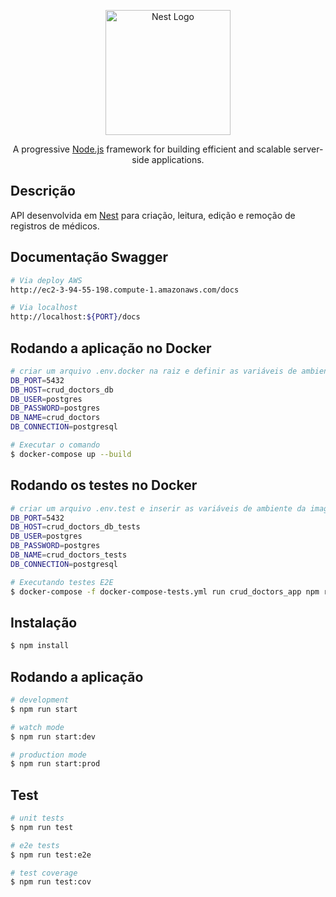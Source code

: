 <p align="center">
  <a href="http://nestjs.com/" target="blank"><img src="https://nestjs.com/img/logo-small.svg" width="200" alt="Nest Logo" /></a>
</p>

[circleci-image]: https://img.shields.io/circleci/build/github/nestjs/nest/master?token=abc123def456
[circleci-url]: https://circleci.com/gh/nestjs/nest

  <p align="center">A progressive <a href="http://nodejs.org" target="_blank">Node.js</a> framework for building efficient and scalable server-side applications.</p>
    <p align="center">

  <!--[![Backers on Open Collective](https://opencollective.com/nest/backers/badge.svg)](https://opencollective.com/nest#backer)
  [![Sponsors on Open Collective](https://opencollective.com/nest/sponsors/badge.svg)](https://opencollective.com/nest#sponsor)-->

## Descrição


API desenvolvida em [Nest](https://github.com/nestjs/nest) para criação, leitura, edição e remoção de registros de médicos.

## Documentação Swagger
```bash
# Via deploy AWS
http://ec2-3-94-55-198.compute-1.amazonaws.com/docs

# Via localhost
http://localhost:${PORT}/docs
```



## Rodando a aplicação no Docker
```bash
# criar um arquivo .env.docker na raiz e definir as variáveis de ambiente da imagem postgres conforme consta no arquivo .env.example. Exemplo:
DB_PORT=5432
DB_HOST=crud_doctors_db
DB_USER=postgres
DB_PASSWORD=postgres
DB_NAME=crud_doctors
DB_CONNECTION=postgresql

# Executar o comando
$ docker-compose up --build
```


## Rodando os testes no Docker
```bash
# criar um arquivo .env.test e inserir as variáveis de ambiente da imagem do banco de testes. Exemplo:
DB_PORT=5432
DB_HOST=crud_doctors_db_tests
DB_USER=postgres
DB_PASSWORD=postgres
DB_NAME=crud_doctors_tests
DB_CONNECTION=postgresql

# Executando testes E2E
$ docker-compose -f docker-compose-tests.yml run crud_doctors_app npm run test:e2e
```


## Instalação

```bash
$ npm install
```

## Rodando a aplicação

```bash
# development
$ npm run start

# watch mode
$ npm run start:dev

# production mode
$ npm run start:prod
```

## Test

```bash
# unit tests
$ npm run test

# e2e tests
$ npm run test:e2e

# test coverage
$ npm run test:cov
```
